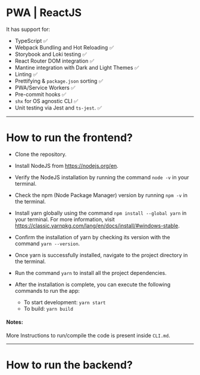 # PWA | ReactJS

It has support for:

- TypeScript ✅
- Webpack Bundling and Hot Reloading ✅
- Storybook and Loki testing ✅
- React Router DOM integration ✅
- Mantine integration with Dark and Light Themes ✅
- Linting ✅
- Prettifying & `package.json` sorting ✅
- PWA/Service Workers ✅
- Pre-commit hooks ✅
- `shx` for OS agnostic CLI ✅
- Unit testing via Jest and `ts-jest`. ✅

---

# How to run the frontend?

- Clone the repository.
- Install NodeJS from https://nodejs.org/en.
- Verify the NodeJS installation by running the command `node -v` in your terminal.
- Check the npm (Node Package Manager) version by running `npm -v` in the terminal.
- Install yarn globally using the command `npm install --global yarn` in your terminal. For more information, visit https://classic.yarnpkg.com/lang/en/docs/install/#windows-stable.
- Confirm the installation of yarn by checking its version with the command `yarn --version`.
- Once yarn is successfully installed, navigate to the project directory in the terminal.
- Run the command `yarn` to install all the project dependencies.
- After the installation is complete, you can execute the following commands to run the app:

   - To start development: `yarn start`
   - To build: `yarn build`
      
#### Notes:

More Instructions to run/compile the code is present inside `CLI.md`.

---

# How to run the backend?